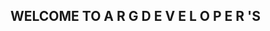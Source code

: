 <!DOCTYPE html>
<html lang="en">

<head>
    <meta charset="UTF-8">
    <meta http-equiv="X-UA-Compatible" content="IE=edge">
    <meta name="viewport" content="width=device-width, initial-scale=1.0">
    <link href="https://cdn.jsdelivr.net/npm/bootstrap@5.0.2/dist/css/bootstrap.min.css" rel="stylesheet"
        integrity="sha384-EVSTQN3/azprG1Anm3QDgpJLIm9Nao0Yz1ztcQTwFspd3yD65VohhpuuCOmLASjC" crossorigin="anonymous">
    <link rel="stylesheet" href="/estilo/index.css">
</head>

<body>
    <section>
        <h1>
            <span>WELCOME TO </span>
            <span>A</span>
            <span>R</span>
            <span>G</span>
            <span>D</span>
            <span>E</span>
            <span>V</span>
            <span>E</span>
            <span>L</span>
            <span>O</span>
            <span>P</span>
            <span>E</span>
            <span>R</span>
            <span>'S</span>
        </h1>
    </section>
</body>

</html>
